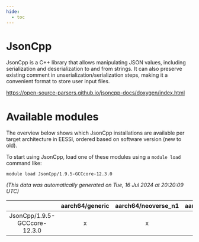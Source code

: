 ```yaml
---
hide:
  - toc
---
```


JsonCpp
=======


JsonCpp is a C++ library that allows manipulating JSON values, including serialization and deserialization to and from strings. It can also preserve existing comment in unserialization/serialization steps, making it a convenient format to store user input files.

https://open-source-parsers.github.io/jsoncpp-docs/doxygen/index.html
# Available modules


The overview below shows which JsonCpp installations are available per target architecture in EESSI, ordered based on software version (new to old).

To start using JsonCpp, load one of these modules using a `module load` command like:

```shell
module load JsonCpp/1.9.5-GCCcore-12.3.0
```

*(This data was automatically generated on Tue, 16 Jul 2024 at 20:20:09 UTC)*  

| |aarch64/generic|aarch64/neoverse_n1|aarch64/neoverse_v1|x86_64/generic|x86_64/amd/zen2|x86_64/amd/zen3|x86_64/intel/haswell|x86_64/intel/skylake_avx512|
| :---: | :---: | :---: | :---: | :---: | :---: | :---: | :---: | :---: |
|JsonCpp/1.9.5-GCCcore-12.3.0|x|x|x|x|x|x|x|x|
